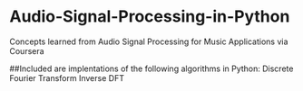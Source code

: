 # Audio-Signal-Processing-in-Python
Concepts learned from Audio Signal Processing for Music Applications via Coursera


##Included are implentations of the following algorithms in Python:
Discrete Fourier Transform
Inverse DFT
